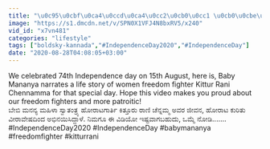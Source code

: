 ```yaml
---
title: "\u0c95\u0cbf\u0ca4\u0ccd\u0ca4\u0cc2\u0cb0\u0cc1 \u0cb0\u0cbe\u0ca3\u0cbf \u0c9a\u0cc6\u0ca8\u0ccd\u0ca8\u0cae\u0ccd\u0cae\u0cb0 \u0c9c\u0cc0\u0cb5\u0ca8\u0ca6 \u0cac\u0c97\u0ccd\u0c97\u0cc6 \u0cb5\u0cc0\u0cb0\u0cbe\u0cb5\u0cc7\u0cb7\u0ca6\u0cbf\u0c82\u0ca6 \u0cb5\u0cb0\u0ccd\u0ca3\u0cbf\u0cb8\u0cbf\u0ca6\u0ccd\u0ca6\u0cbe\u0cb3\u0cc6 \u0cac\u0cc7\u0cac\u0cbf \u0cae\u0ca8\u0ca8\u0ccd\u0caf Boldsky Kannada"
image: "https://s1.dmcdn.net/v/SPN0X1VFJ4N8bxRV5/x240"
vid_id: "x7vn481"
categories: "lifestyle"
tags: ["boldsky-kannada","#IndependenceDay2020","#IndependenceDay"]
date: "2020-08-28T04:08:05+03:00"
---
```

We celebrated 74th Independence day on 15th August, here is, Baby Mananya narrates a life story of women freedom fighter Kittur Rani Chennamma for that special day. Hope this video makes you proud about our freedom fighters and more patroitic!  <br>ಬೇಬಿ ಮನನ್ಯ ಮಹಿಳಾ ಸ್ವಾತಂತ್ರ್ಯ ಹೋರಾಟಗಾರ್ತಿ ಕಿತ್ತೂರು ರಾಣಿ ಚೆನ್ನಮ್ಮ ಅವರ ಜೀವನ, ಹೋರಾಟ ಕುರಿತು ವೀರಾವೇಷದಿಂದ ಅಭಿನಯಿಸಿದ್ದಾಳೆ. ನಿಮಗೂ ಈ ವಿಡಿಯೋ ಇಷ್ಟವಾಗಬಹುದು, ಒಮ್ಮೆ ನೋಡಿ.......  <br>#IndependenceDay2020 #IndependenceDay #babymananya #freedomfighter #kitturrani  <br>
